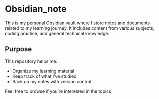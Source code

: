 # Obsidian_note

This is my personal Obsidian vault where I store notes and documents related to my learning journey. It includes content from various subjects, coding practice, and general technical knowledge.

## Purpose

This repository helps me:

- Organize my learning material
- Keep track of what I’ve studied
- Back up my notes with version control

Feel free to browse if you’re interested in the topics
